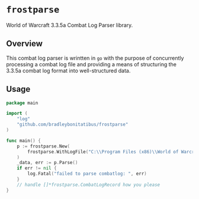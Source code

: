 # `frostparse`

World of Warcraft 3.3.5a Combat Log Parser library.

## Overview

This combat log parser is wrintten in `go` with the purpose of concurrently processing
a combat log file and providing a means of structuring the 3.3.5a combat log format
into well-structured data.

## Usage

```go
package main

import (   
    "log"
    "github.com/bradleybonitatibus/frostparse"
)

func main() {
    p := frostparse.New(
        frostparse.WithLogFile("C:\\Program Files (x86)\\World of Warcraft 3.3.5a\\Logs\\WoWCombatLog.txt"),
    )
    _data, err := p.Parse()
    if err != nil {
        log.Fatal("failed to parse combatlog: ", err)
    }
    // handle []*frostparse.CombatLogRecord how you please
}

```